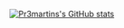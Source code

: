 [![Pr3martins's GitHub stats](https://github-readme-stats.vercel.app/api?username=pr3martins&count_private=true&show_icons=true)](https://github.com/anuraghazra/github-readme-stats)

<!--
**pr3martins/pr3martins** is a ✨ _special_ ✨ repository because its `README.md` (this file) appears on your GitHub profile.

Here are some ideas to get you started:

- 🔭 I’m currently working on ...
- 🌱 I’m currently learning ...
- 👯 I’m looking to collaborate on ...
- 🤔 I’m looking for help with ...
- 💬 Ask me about ...
- 📫 How to reach me: ...
- 😄 Pronouns: ...
- ⚡ Fun fact: ...
-->

